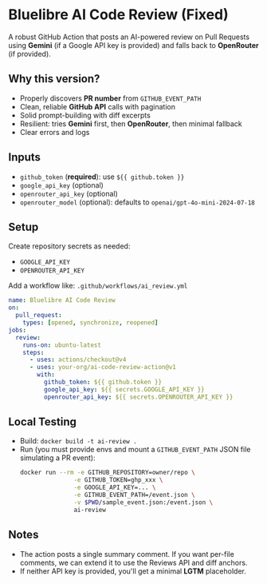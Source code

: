 # Bluelibre AI Code Review (Fixed)

A robust GitHub Action that posts an AI-powered review on Pull Requests using **Gemini** (if a Google API key is provided) and falls back to **OpenRouter** (if provided).

## Why this version?
- Properly discovers **PR number** from `GITHUB_EVENT_PATH`
- Clean, reliable **GitHub API** calls with pagination
- Solid prompt-building with diff excerpts
- Resilient: tries **Gemini** first, then **OpenRouter**, then minimal fallback
- Clear errors and logs

## Inputs
- `github_token` (**required**): use `${{ github.token }}`
- `google_api_key` (optional)
- `openrouter_api_key` (optional)
- `openrouter_model` (optional): defaults to `openai/gpt-4o-mini-2024-07-18`

## Setup
Create repository secrets as needed:
- `GOOGLE_API_KEY`
- `OPENROUTER_API_KEY`

Add a workflow like: `.github/workflows/ai_review.yml`

```yaml
name: Bluelibre AI Code Review
on:
  pull_request:
    types: [opened, synchronize, reopened]
jobs:
  review:
    runs-on: ubuntu-latest
    steps:
      - uses: actions/checkout@v4
      - uses: your-org/ai-code-review-action@v1
        with:
          github_token: ${{ github.token }}
          google_api_key: ${{ secrets.GOOGLE_API_KEY }}
          openrouter_api_key: ${{ secrets.OPENROUTER_API_KEY }}
```

## Local Testing
- Build: `docker build -t ai-review .`
- Run (you must provide envs and mount a `GITHUB_EVENT_PATH` JSON file simulating a PR event):
  ```bash
  docker run --rm -e GITHUB_REPOSITORY=owner/repo \
                 -e GITHUB_TOKEN=ghp_xxx \
                 -e GOOGLE_API_KEY=... \
                 -e GITHUB_EVENT_PATH=/event.json \
                 -v $PWD/sample_event.json:/event.json \
                 ai-review
  ```

## Notes
- The action posts a single summary comment. If you want per-file comments, we can extend it to use the Reviews API and diff anchors.
- If neither API key is provided, you'll get a minimal **LGTM** placeholder.
